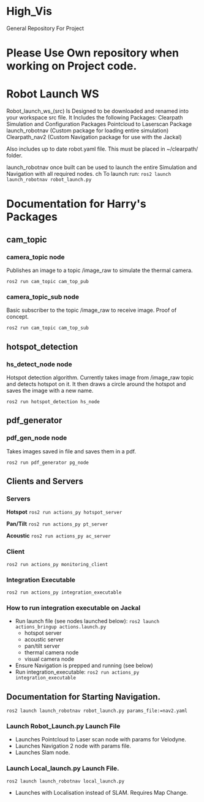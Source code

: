 # High_Vis
General Repository For Project

# Please Use Own repository when working on Project code.

# Robot Launch WS
Robot_launch_ws_(src) Is Designed to be downloaded and renamed into your workspace src file. 
It Includes the following Packages: 
Clearpath Simulation and Configuration Packages
Pointcloud to Laserscan Package
launch_robotnav (Custom package for loading entire simulation)
Clearpath_nav2 (Custom Navigation package for use with the Jackal)

Also includes up to date robot.yaml file. This must be placed in ~/clearpath/ folder.

launch_robotnav once built can be used to launch the entire Simulation and Navigation with all required nodes. ch
To launch run:
``` ros2 launch launch_robotnav robot_launch.py ```


# Documentation for Harry's Packages

## cam_topic

### camera_topic node
Publishes an image to a topic /image_raw to simulate the thermal camera.

`ros2 run cam_topic cam_top_pub`

### camera_topic_sub node
Basic subscriber to the topic /image_raw to receive image. Proof of concept.

`ros2 run cam_topic cam_top_sub`

## hotspot_detection

### hs_detect_node node
Hotspot detection algorithm. Currently takes image from /image_raw topic and detects hotspot on it. It then draws a circle around the hotspot and saves the image with a new name.

`ros2 run hotspot_detection hs_node`

## pdf_generator

### pdf_gen_node node
Takes images saved in file and saves them in a pdf.

`ros2 run pdf_generator pg_node`

## Clients and Servers

### Servers
**Hotspot**
`ros2 run actions_py hotspot_server`

**Pan/Tilt**
`ros2 run actions_py pt_server`

**Acoustic**
`ros2 run actions_py ac_server`

### Client
`ros2 run actions_py monitoring_client`

### Integration Executable
`ros2 run actions_py integration_executable`

### How to run integration executable on Jackal
- Run launch file (see nodes launched below): `ros2 launch actions_bringup actions.launch.py`
  - hotspot server
  - acoustic server
  - pan/tilt server
  - thermal camera node
  - visual camera node
- Ensure Navigation is prepped and running (see below)
- Run integration_executable: `ros2 run actions_py integration_executable`


## Documentation for Starting Navigation. 
`ros2 launch launch_robotnav robot_launch.py params_file:=nav2.yaml`
### Launch Robot_Launch.py Launch File
- Launches Pointcloud to Laser scan node with params for Velodyne.
- Launches Navigation 2 node with params file.
- Launches Slam node.

### Launch Local_launch.py Launch File.
`ros2 launch launch_robotnav local_launch.py`
- Launches with Localisation instead of SLAM. Requires Map Change. 


